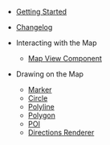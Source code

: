 - [Getting Started](/ "Map4dMap React Native")
- [Changelog](changelog.md)

- Interacting with the Map
  - [Map View Component](guides/mapview.md)

- Drawing on the Map
  - [Marker](guides/marker.md)
  - [Circle](guides/circle.md)
  - [Polyline](guides/polyline.md)
  - [Polygon](guides/polygon.md)
  - [POI](guides/poi.md)
  - [Directions Renderer](guides/directions-renderer.md)